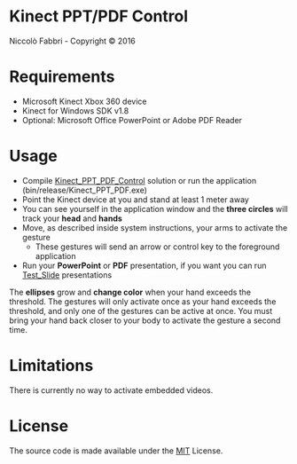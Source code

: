 # Kinect PPT/PDF Control
Niccolò Fabbri - Copyright © 2016

# Requirements
- Microsoft Kinect Xbox 360 device
- Kinect for Windows SDK v1.8
- Optional: Microsoft Office PowerPoint or Adobe PDF Reader

# Usage
- Compile [Kinect_PPT_PDF_Control](https://github.com/fabbrin/KinecTool/blob/master/Kinect_PPT_PDF_Control/Kinect_PPT_PDF_Control.csproj) solution or run the application (bin/release/Kinect_PPT_PDF.exe)
- Point the Kinect device at you and stand at least 1 meter away  
- You can see yourself in the application window and the **three circles** will track your **head** and **hands** 
- Move, as described inside system instructions, your arms to activate the gesture
  - These gestures will send an arrow or control key to the foreground application
- Run your **PowerPoint** or **PDF** presentation, if you want you can run [Test_Slide](https://github.com/fabbrin/KinecTool/tree/master/Kinect_PPT_PDF_Control/Test_Slide) presentations

The **ellipses** grow and **change color** when your hand exceeds the threshold. The gestures will only activate once as your hand exceeds the threshold, and only one of the gestures can be active at once. You must bring your hand back closer to your body to activate the gesture a second time.

# Limitations
There is currently no way to activate embedded videos.

# License
The source code is made available under the [MIT](https://github.com/fabbrin/KinecTool/blob/master/LICENSE) License. 
